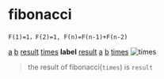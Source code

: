 # fibonacci
```comment
F(1)=1，F(2)=1, F(n)=F(n-1)+F(n-2)
```
[a](1)
[b](1)
[result]()
[times](50)
**label**
[result](`a+b`)
[a](`b`)
[b](`result`)
[times](`times-1`)
![`times`](label)
> the result of fibonacci(`times`) is `result`